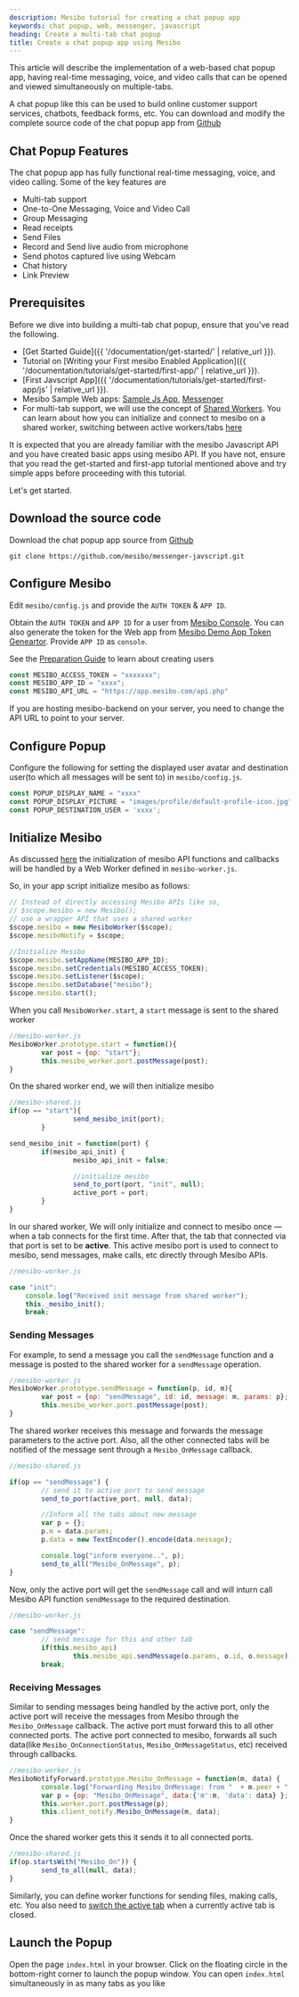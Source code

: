 ```yaml
---
description: Mesibo tutorial for creating a chat popup app 
keywords: chat popup, web, messenger, javascript 
heading: Create a multi-tab chat popup 
title: Create a chat popup app using Mesibo
---
```


This article will describe the implementation of a web-based chat popup app, having real-time messaging, voice, and video calls that can be opened and viewed simultaneously on multiple-tabs. 

A chat popup like this can be used to build online customer support services, chatbots, feedback forms, etc. You can download and modify the complete source code of the chat popup app from [Github](https://github.com/mesibo/messenger-javscript) 

## Chat Popup Features
The chat popup app has fully functional real-time messaging, voice, and video calling. Some of the key features are

- Multi-tab support
- One-to-One Messaging, Voice and Video Call
- Group Messaging
- Read receipts
- Send Files
- Record and Send live audio from microphone
- Send photos captured live using Webcam
- Chat history
- Link Preview

## Prerequisites
Before we dive into building a multi-tab chat popup, ensure that you've read the following.

- [Get Started Guide]({{ '/documentation/get-started/' | relative_url }}).
- Tutorial on [Writing your First mesibo Enabled Application]({{ '/documentation/tutorials/get-started/first-app/' | relative_url }}).
- [First Javscript App]({{ '/documentation/tutorials/get-started/first-app/js' | relative_url }}).
- Mesibo Sample Web apps: [Sample Js App](https://github.com/mesibo/samples/tree/master/js), [Messenger](https://github.com/mesibo/messenger-javascript)
- For multi-tab support, we will use the concept of [Shared Workers](https://developer.mozilla.org/en-US/docs/Web/API/SharedWorker). You can learn about how you can initialize and connect to mesibo on a shared worker, switching between active workers/tabs [here](https://github.com/mesibo/messenger-javascript)


It is expected that you are already familiar with the mesibo Javascript API and you have created basic apps using mesibo API. If you have not, ensure that you read the get-started and first-app tutorial mentioned above and try simple apps before proceeding with this tutorial.

Let's get started.

## Download the source code 
Download the chat popup app source from [Github](https://github.com/mesibo/messenger-javscript) 
```
git clone https://github.com/mesibo/messenger-javscript.git
```

## Configure Mesibo
Edit `mesibo/config.js` and provide the `AUTH TOKEN` & `APP ID`.

Obtain the `AUTH TOKEN` and `APP ID` for a user from [Mesibo Console](https://mesibo.com/console/). You can also generate the token for the Web app from [Mesibo Demo App Token Geneartor](https://app.mesibo.com/gentoken/). Provide `APP ID` as `console`.

See the [Preparation Guide](https://mesibo.com/documentation/tutorials/first-app/#preparation) to learn about creating users 

```javascript
const MESIBO_ACCESS_TOKEN = "xxxxxxx";
const MESIBO_APP_ID = "xxxx";
const MESIBO_API_URL = "https://app.mesibo.com/api.php"
```
If you are hosting mesibo-backend on your server, you need to change the API URL to point to your server.

## Configure Popup
Configure the following for setting the displayed user avatar and destination user(to which all messages will be sent to) in `mesibo/config.js`. 

```javascript
const POPUP_DISPLAY_NAME = "xxxx"
const POPUP_DISPLAY_PICTURE = "images/profile/default-profile-icon.jpg"
const POPUP_DESTINATION_USER = 'xxxx';
```

## Initialize Mesibo
As discussed [here](https://github.com/mesibo/messenger-javascript) the initialization of mesibo API functions and callbacks will be handled by a Web Worker defined in `mesibo-worker.js`.

So, in your app script initialize mesibo as follows:
```javascript
// Instead of directly accessing Mesibo APIs like so,
// $scope.mesibo = new Mesibo();
// use a wrapper API that uses a shared worker                          
$scope.mesibo = new MesiboWorker($scope);
$scope.mesiboNotify = $scope;

//Initialize Mesibo
$scope.mesibo.setAppName(MESIBO_APP_ID);
$scope.mesibo.setCredentials(MESIBO_ACCESS_TOKEN);
$scope.mesibo.setListener($scope);
$scope.mesibo.setDatabase("mesibo");
$scope.mesibo.start(); 
```

When you call `MesiboWorker.start`, a `start` message is sent to the shared worker
```javascript
//mesibo-worker.js
MesiboWorker.prototype.start = function(){
        var post = {op: "start"};
        this.mesibo_worker.port.postMessage(post);
}
```
On the shared worker end, we will then initialize mesibo
```javascript
//mesibo-shared.js
if(op == "start"){
                send_mesibo_init(port);
        }

send_mesibo_init = function(port) {
        if(mesibo_api_init) {
                mesibo_api_init = false;

                //initialize mesibo
                send_to_port(port, "init", null);
                active_port = port;
        }
}
```
In our shared worker, We will only initialize and connect to mesibo once — when a tab connects for the first time. After that, the tab that connected via that port is set to be **active**. This active mesibo port is used to connect to mesibo, send messages, make calls, etc directly through Mesibo APIs.

```javascript
//mesibo-worker.js

case "init":
	console.log("Received init message from shared worker");
	this._mesibo_init();
	break;
```

### Sending Messages
For example, to send a message you call the `sendMessage` function and a message is posted to the shared worker for a `sendMessage` operation.
```javascript
//mesibo-worker.js
MesiboWorker.prototype.sendMessage = function(p, id, m){
        var post = {op: "sendMessage", id: id, message: m, params: p};
        this.mesibo_worker.port.postMessage(post);
}
```

The shared worker receives this message and forwards the message parameters to the active port. Also, all the other connected tabs will be notified of the message sent through a `Mesibo_OnMessage` callback.

```javascript
//mesibo-shared.js

if(op == "sendMessage") {
        // send it to active port to send message
        send_to_port(active_port, null, data);

        //Inform all the tabs about new message
        var p = {};
        p.m = data.params;
        p.data = new TextEncoder().encode(data.message);

        console.log("inform everyone..", p);
        send_to_all("Mesibo_OnMessage", p);
}
```
Now, only the active port will get the `sendMessage` call and will inturn call Mesibo API function `sendMessage` to the required destination.
```javascript
//mesibo-worker.js

case "sendMessage":
        // send message for this and other tab
        if(this.mesibo_api)
                this.mesibo_api.sendMessage(o.params, o.id, o.message);
        break;

```

### Receiving Messages
Similar to sending messages being handled by the active port, only the active port will receive the messages from Mesibo through the `Mesibo_OnMessage` callback. The active port must forward this to all other connected ports. The active port connected to mesibo, forwards all such data(like `Mesibo_OnConnectionStatus`, `Mesibo_OnMessageStatus`, etc) received through callbacks.

```javascript
//mesibo-worker.js
MesiboNotifyForward.prototype.Mesibo_OnMessage = function(m, data) {
        console.log("Forwarding Mesibo_OnMessage: from "  + m.peer + " id: " + m.id);
        var p = {op: "Mesibo_OnMessage", data:{'m':m, 'data': data} };
        this.worker.port.postMessage(p);
        this.client_notify.Mesibo_OnMessage(m, data);
}
```

Once the shared worker gets this it sends it to all connected ports.
```javascript
//mesibo-shared.js
if(op.startsWith("Mesibo_On")) {
        send_to_all(null, data);
}
```
Similarly, you can define worker functions for sending files, making calls, etc. You also need to [switch the active tab](https://github.com/mesibo/messenger-javscript) when a currently active tab is closed. 


## Launch the Popup 
Open the page `index.html` in your browser. Click on the floating circle in the bottom-right corner to launch the popup window. You can open `index.html` simultaneously in as many tabs as you like

